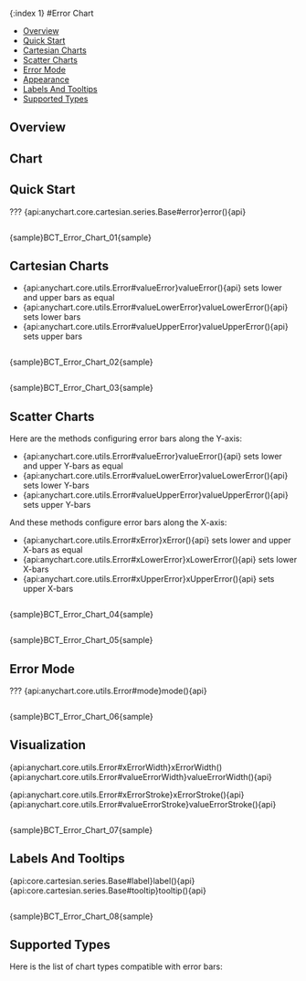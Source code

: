 {:index 1}
#Error Chart

* [Overview](#overview)
* [Quick Start](#quick_start)
* [Cartesian Charts](#cartesian_charts)
* [Scatter Charts](#scatter_charts)
* [Error Mode](#error_mode)
* [Appearance](#appearance)
* [Labels And Tooltips](#labels_and_tooltips)
* [Supported Types](#supported_types)

## Overview

## Chart

## Quick Start

??? {api:anychart.core.cartesian.series.Base#error}error(){api}

```

```

{sample}BCT\_Error\_Chart\_01{sample}

## Cartesian Charts

* {api:anychart.core.utils.Error#valueError}valueError(){api} sets lower and upper bars as equal
* {api:anychart.core.utils.Error#valueLowerError}valueLowerError(){api} sets lower bars
* {api:anychart.core.utils.Error#valueUpperError}valueUpperError(){api} sets upper bars

```

```

{sample}BCT\_Error\_Chart\_02{sample}

```

```

{sample}BCT\_Error\_Chart\_03{sample}

## Scatter Charts

Here are the methods configuring error bars along the Y-axis:

* {api:anychart.core.utils.Error#valueError}valueError(){api} sets lower and upper Y-bars as equal
* {api:anychart.core.utils.Error#valueLowerError}valueLowerError(){api} sets lower Y-bars
* {api:anychart.core.utils.Error#valueUpperError}valueUpperError(){api} sets upper Y-bars

And these methods configure error bars along the X-axis:

* {api:anychart.core.utils.Error#xError}xError(){api} sets lower and upper X-bars as equal
* {api:anychart.core.utils.Error#xLowerError}xLowerError(){api} sets lower X-bars
* {api:anychart.core.utils.Error#xUpperError}xUpperError(){api} sets upper X-bars

```

```

{sample}BCT\_Error\_Chart\_04{sample}

```

```

{sample}BCT\_Error\_Chart\_05{sample}

## Error Mode

??? {api:anychart.core.utils.Error#mode}mode(){api}

```

```

{sample}BCT\_Error\_Chart\_06{sample}

## Visualization

{api:anychart.core.utils.Error#xErrorWidth}xErrorWidth()
{api:anychart.core.utils.Error#valueErrorWidth}valueErrorWidth(){api}

{api:anychart.core.utils.Error#xErrorStroke}xErrorStroke(){api}
{api:anychart.core.utils.Error#valueErrorStroke}valueErrorStroke(){api}

```

```

{sample}BCT\_Error\_Chart\_07{sample}

## Labels And Tooltips

{api:core.cartesian.series.Base#label}label(){api}
{api:core.cartesian.series.Base#tooltip}tooltip(){api}

```

```

{sample}BCT\_Error\_Chart\_08{sample}

## Supported Types

Here is the list of chart types compatible with error bars: